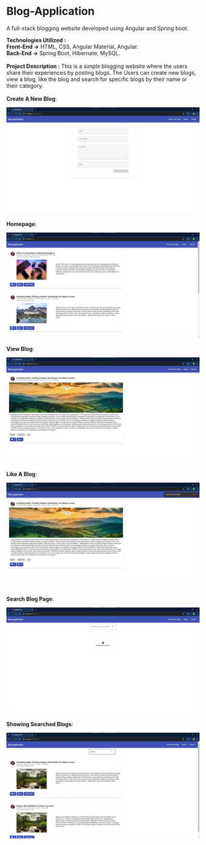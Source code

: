 # Blog-Application
A full-stack blogging website developed using Angular and Spring boot.

**Technologies Utilized :**  
**Front-End ->** HTML, CSS, Angular Material, Angular.\
**Back-End  ->** Spring Boot, Hibernate, MySQL.\
\
**Project Description :** This is a simple blogging website where the users share their experiences by posting blogs. The Users can create new blogs, view a blog, like the blog and search for specific blogs by their name or their category.
\
\
**Create A New Blog**:

![Getting Started](./Project-Images/Create%20New%20Blog.jpg)
\
\
**Homepage**:

![Getting Started](./Project-Images/HomePage.jpg)
\
\
**View Blog**:

![Getting Started](./Project-Images/View%20Blog.jpg)
\
\
**Like A Blog**:

![Getting Started](./Project-Images/Blog%20Liked.jpg)
\
\
**Search Blog Page**:

![Getting Started](./Project-Images/Search%20Blog%201.jpg)
\
\
**Showing Searched Blogs**:

![Getting Started](./Project-Images/Search%20Blog%202.jpg)
